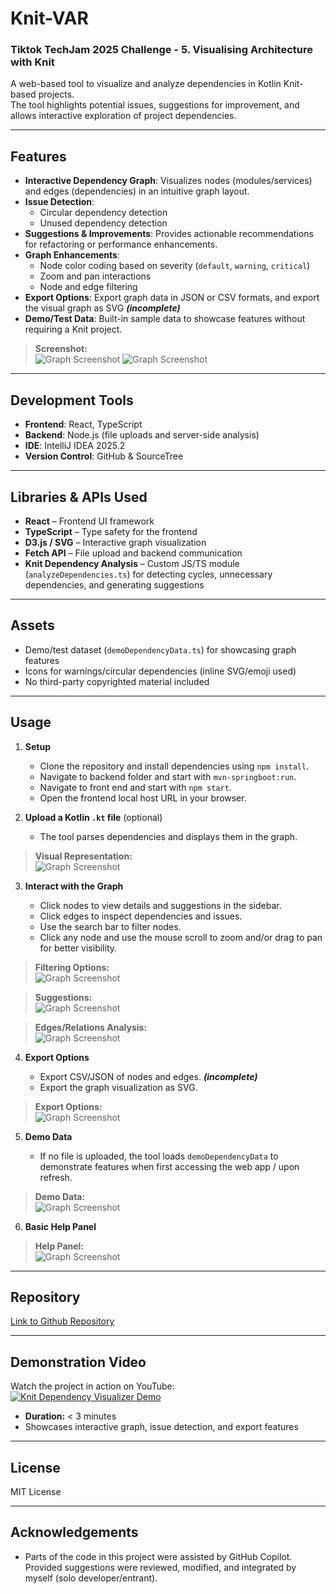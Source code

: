 # Knit-VAR
### Tiktok TechJam 2025 Challenge - **5. Visualising Architecture with Knit**

A web-based tool to visualize and analyze dependencies in Kotlin Knit-based projects.  
The tool highlights potential issues, suggestions for improvement, and allows interactive exploration of project dependencies.

---

## Features

- **Interactive Dependency Graph**: Visualizes nodes (modules/services) and edges (dependencies) in an intuitive graph layout.
- **Issue Detection**:
  - Circular dependency detection
  - Unused dependency detection
- **Suggestions & Improvements**: Provides actionable recommendations for refactoring or performance enhancements.
- **Graph Enhancements**:
  - Node color coding based on severity (`default`, `warning`, `critical`)
  - Zoom and pan interactions
  - Node and edge filtering
- **Export Options**: Export graph data in JSON or CSV formats, and export the visual graph as SVG **_(incomplete)_**
- **Demo/Test Data**: Built-in sample data to showcase features without requiring a Knit project.

> **Screenshot:**  
> ![Graph Screenshot](./assets/dark.png)
> ![Graph Screenshot](./assets/light.png)

---

## Development Tools

- **Frontend**: React, TypeScript
- **Backend**: Node.js (file uploads and server-side analysis)
- **IDE**: IntelliJ IDEA 2025.2
- **Version Control**: GitHub & SourceTree

---

## Libraries & APIs Used

- **React** – Frontend UI framework
- **TypeScript** – Type safety for the frontend
- **D3.js / SVG** – Interactive graph visualization
- **Fetch API** – File upload and backend communication
- **Knit Dependency Analysis** – Custom JS/TS module (`analyzeDependencies.ts`) for detecting cycles, unnecessary dependencies, and generating suggestions

---

## Assets

- Demo/test dataset (`demoDependencyData.ts`) for showcasing graph features
- Icons for warnings/circular dependencies (inline SVG/emoji used)
- No third-party copyrighted material included

---

## Usage

1. **Setup**
    * Clone the repository and install dependencies using `npm install`.
    * Navigate to backend folder and start with `mvn-springboot:run`.
    * Navigate to front end and start with `npm start`.
    * Open the frontend local host URL in your browser.
   
2. **Upload a Kotlin `.kt` file** (optional)

    * The tool parses dependencies and displays them in the graph.

> **Visual Representation:**  
> ![Graph Screenshot](./assets/graph.png)

3. **Interact with the Graph**

    * Click nodes to view details and suggestions in the sidebar.
    * Click edges to inspect dependencies and issues.
    * Use the search bar to filter nodes.
    * Click any node and use the mouse scroll to zoom and/or drag to pan for better visibility.

> **Filtering Options:**  
> ![Graph Screenshot](./assets/filter.png)

> **Suggestions:**  
> ![Graph Screenshot](./assets/suggestions.png)

> **Edges/Relations Analysis:**  
> ![Graph Screenshot](./assets/edges.png)

4. **Export Options**

    * Export CSV/JSON of nodes and edges. **_(incomplete)_**
    * Export the graph visualization as SVG.
   
> **Export Options:**  
> ![Graph Screenshot](./assets/export.png)

5. **Demo Data**

    * If no file is uploaded, the tool loads `demoDependencyData` to demonstrate features when first accessing the web app / upon refresh.
> **Demo Data:**  
> ![Graph Screenshot](./assets/dark.png)

6. **Basic Help Panel**

> **Help Panel:**  
> ![Graph Screenshot](./assets/help.png)

---

## Repository
[Link to Github Repository](https://github.com/HM33-Alt/knit-VAR/)

---

## Demonstration Video
Watch the project in action on YouTube:  
[![Knit Dependency Visualizer Demo](https://img.youtube.com/vi/YOUR_VIDEO_ID/0.jpg)](https://www.youtube.com/watch?v=YOUR_VIDEO_ID)
* **Duration:** < 3 minutes
* Showcases interactive graph, issue detection, and export features

---

## License
MIT License

---

## Acknowledgements
* Parts of the code in this project were assisted by GitHub Copilot. Provided suggestions were reviewed, modified, and integrated by myself (solo developer/entrant).
